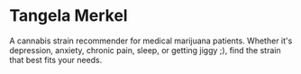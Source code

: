 # Tangela Merkel
A cannabis strain recommender for medical marijuana patients.
Whether it's depression, anxiety, chronic pain, sleep, or getting jiggy ;), find the strain that best fits your needs.
